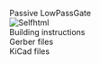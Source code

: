 Passive LowPassGate
<br> 
<img src="https://assets.bigcartel.com/product_images/375084781/DE09AD76-62A7-4DF5-8788-7A2FF7F03659.jpeg?auto=format&fit=max&w=200)" alt="Selfhtml">
<br>
Building instructions <br>
Gerber files  <br>
KiCad files


